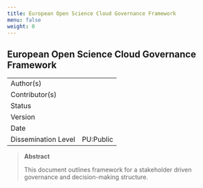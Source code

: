 ```yaml
---
title: European Open Science Cloud Governance Framework
menu: false
weight: 0
---
```


European Open Science Cloud Governance Framework
------------------------------------------------
|   |   |
|---|---|
| Author(s) | |
| Contributor(s) | |
| Status | |
| Version | |
| Date | |
| Dissemination Level | PU:Public |

> __Abstract__
>
>This document outlines framework for a stakeholder driven governance and decision-making structure. 
>